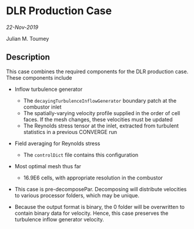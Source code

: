 # DLR Production Case
_22-Nov-2019_

Julian M. Toumey

## Description
This case combines the required components for the DLR production case.
These components include

* Inflow turbulence generator
  + The `decayingTurbulenceInflowGenerator` boundary patch at the combustor inlet
  + The spatially-varying velocity profile supplied in the order of cell faces.     If the mesh changes, these velocities must be updated
  + The Reynolds stress tensor at the inlet, extracted from turbulent statistics in a previous CONVERGE run

* Field averaging for Reynolds stress 
  + The `controlDict` file contains this configuration

* Most optimal mesh thus far
  + 16.9E6 cells, with appropriate resolution in the combustor
   
* This case is pre-decomposePar. 
  Decomposing will distribute velocities to various processor folders, which may be unique. 

* Because the output format is binary, the 0 folder will be overwritten to contain binary data for velocity. 
  Hence, this case preserves the turbulence inflow generator velocity.
